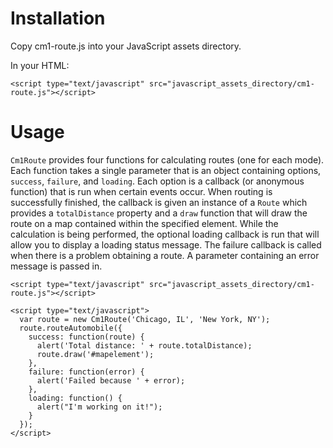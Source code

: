 # Installation

Copy cm1-route.js into your JavaScript assets directory.

In your HTML:

    <script type="text/javascript" src="javascript_assets_directory/cm1-route.js"></script>

# Usage

`Cm1Route` provides four functions for calculating routes (one for each mode). Each function takes a single parameter that is an object containing options, `success`, `failure`, and `loading`. Each option is a callback (or anonymous function) that is run when certain events occur. When routing is successfully finished, the callback is given an instance of a `Route` which provides a `totalDistance` property and a `draw` function that will draw the route on a map contained within the specified element. While the calculation is being performed, the optional loading callback is run that will allow you to display a loading status message. The failure callback is called when there is a problem obtaining a route. A parameter containing an error message is passed in.

    <script type="text/javascript" src="javascript_assets_directory/cm1-route.js"></script>

    <script type="text/javascript">
      var route = new Cm1Route('Chicago, IL', 'New York, NY');
      route.routeAutomobile({
        success: function(route) {
          alert('Total distance: ' + route.totalDistance);
          route.draw('#mapelement');
        },
        failure: function(error) {
          alert('Failed because ' + error);
        },
        loading: function() {
          alert("I'm working on it!");
        }
      });
    </script>

